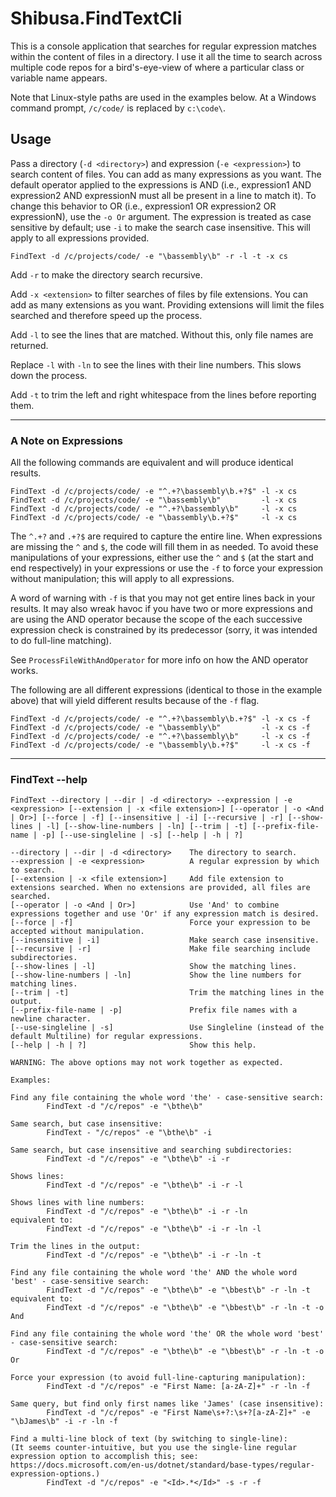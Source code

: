 # Shibusa.FindTextCli

This is a console application that searches for regular expression matches within the content of files in a directory.
I use it all the time to search across multiple code repos for a bird's-eye-view of where a particular class or variable name appears.

Note that Linux-style paths are used in the examples below. At a Windows command prompt, `/c/code/` is replaced by `c:\code\`\.

## Usage

Pass a directory (`-d <directory>`) and expression (`-e <expression>`) to search content of files. You can add as many expressions as you want.
The default operator applied to the expressions is AND (i.e., expression1 AND expression2 AND expressionN must all be present in a line to match it).
To change this behavior to OR (i.e., expression1 OR expression2 OR expressionN), use the `-o Or` argument.
The expression is treated as case sensitive by default; use `-i` to make the search case insensitive. This will apply to all expressions provided.

```
FindText -d /c/projects/code/ -e "\bassembly\b" -r -l -t -x cs
```

Add `-r` to make the directory search recursive.

Add `-x <extension>` to filter searches of files by file extensions. You can add as many extensions as you want. Providing extensions will limit the files searched and therefore speed up the process.

Add `-l` to see the lines that are matched. Without this, only file names are returned.

Replace `-l` with `-ln` to see the lines with their line numbers. This slows down the process.

Add `-t` to trim the left and right whitespace from the lines before reporting them.

---
### A Note on Expressions

All the following commands are equivalent and will produce identical results.

```
FindText -d /c/projects/code/ -e "^.+?\bassembly\b.+?$" -l -x cs
FindText -d /c/projects/code/ -e "\bassembly\b"         -l -x cs
FindText -d /c/projects/code/ -e "^.+?\bassembly\b"     -l -x cs
FindText -d /c/projects/code/ -e "\bassembly\b.+?$"     -l -x cs
```

The `^.+?` and `.+?$` are required to capture the entire line. When expressions are missing the `^` and `$`, the code will fill them in as needed.
To avoid these manipulations of your expressions, either use the `^` and `$` (at the start and end respectively) in your expressions or use the `-f` to force your expression without manipulation; this will apply to all expressions.

A word of warning with `-f` is that you may not get entire lines back in your results. It may also wreak havoc if you have two or more expressions and are using the AND operator because the scope of the each successive expression check is constrained by its predecessor (sorry, it was intended to do full-line matching).

See `ProcessFileWithAndOperator` for more info on how the AND operator works.

The following are all different expressions (identical to those in the example above) that will yield different results because of the `-f` flag.

```
FindText -d /c/projects/code/ -e "^.+?\bassembly\b.+?$" -l -x cs -f
FindText -d /c/projects/code/ -e "\bassembly\b"         -l -x cs -f
FindText -d /c/projects/code/ -e "^.+?\bassembly\b"     -l -x cs -f
FindText -d /c/projects/code/ -e "\bassembly\b.+?$"     -l -x cs -f
```

---

### FindText --help

```
FindText --directory | --dir | -d <directory> --expression | -e <expression> [--extension | -x <file extension>] [--operator | -o <And | Or>] [--force | -f] [--insensitive | -i] [--recursive | -r] [--show-lines | -l] [--show-line-numbers | -ln] [--trim | -t] [--prefix-file-name | -p] [--use-singleline | -s] [--help | -h | ?]

--directory | --dir | -d <directory>    The directory to search.
--expression | -e <expression>          A regular expression by which to search.
[--extension | -x <file extension>]     Add file extension to extensions searched. When no extensions are provided, all files are searched.
[--operator | -o <And | Or>]            Use 'And' to combine expressions together and use 'Or' if any expression match is desired.
[--force | -f]                          Force your expression to be accepted without manipulation.
[--insensitive | -i]                    Make search case insensitive.
[--recursive | -r]                      Make file searching include subdirectories.
[--show-lines | -l]                     Show the matching lines.
[--show-line-numbers | -ln]             Show the line numbers for matching lines.
[--trim | -t]                           Trim the matching lines in the output.
[--prefix-file-name | -p]               Prefix file names with a newline character.
[--use-singleline | -s]                 Use Singleline (instead of the default Multiline) for regular expressions.
[--help | -h | ?]                       Show this help.

WARNING: The above options may not work together as expected.

Examples:

Find any file containing the whole word 'the' - case-sensitive search:
        FindText -d "/c/repos" -e "\bthe\b"

Same search, but case insensitive:
        FindText - "/c/repos" -e "\bthe\b" -i

Same search, but case insensitive and searching subdirectories:
        FindText -d "/c/repos" -e "\bthe\b" -i -r

Shows lines:
        FindText -d "/c/repos" -e "\bthe\b" -i -r -l

Shows lines with line numbers:
        FindText -d "/c/repos" -e "\bthe\b" -i -r -ln
equivalent to:
        FindText -d "/c/repos" -e "\bthe\b" -i -r -ln -l

Trim the lines in the output:
        FindText -d "/c/repos" -e "\bthe\b" -i -r -ln -t

Find any file containing the whole word 'the' AND the whole word 'best' - case-sensitive search:
        FindText -d "/c/repos" -e "\bthe\b" -e "\bbest\b" -r -ln -t
equivalent to:
        FindText -d "/c/repos" -e "\bthe\b" -e "\bbest\b" -r -ln -t -o And

Find any file containing the whole word 'the' OR the whole word 'best' - case-sensitive search:
        FindText -d "/c/repos" -e "\bthe\b" -e "\bbest\b" -r -ln -t -o Or

Force your expression (to avoid full-line-capturing manipulation):
        FindText -d "/c/repos" -e "First Name: [a-zA-Z]+" -r -ln -f

Same query, but find only first names like 'James' (case insensitive):
        FindText -d "/c/repos" -e "First Name\s+?:\s+?[a-zA-Z]+" -e "\bJames\b" -i -r -ln -f

Find a multi-line block of text (by switching to single-line):
(It seems counter-intuitive, but you use the single-line regular expression option to accomplish this; see: https://docs.microsoft.com/en-us/dotnet/standard/base-types/regular-expression-options.)
        FindText -d "/c/repos" -e "<Id>.*</Id>" -s -r -f
```
